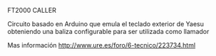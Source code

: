 FT2000 CALLER

Circuito basado en Arduino que emula el teclado exterior de Yaesu 
obteniendo una baliza configurable para ser utilizada como llamador


Mas información http://www.ure.es/foro/6-tecnico/223734.html
